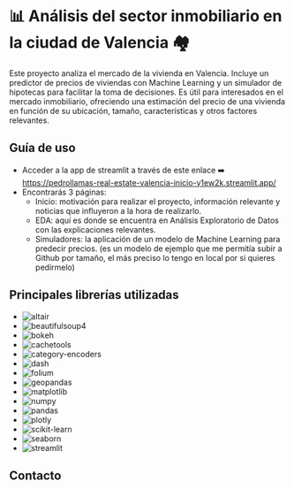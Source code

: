 # 📊 Análisis del sector inmobiliario en la ciudad de Valencia 🏘️

Este proyecto analiza el mercado de la vivienda en Valencia. Incluye un predictor de precios de viviendas con Machine Learning y un simulador de hipotecas para facilitar la toma de decisiones. Es útil para interesados en el mercado inmobiliario, ofreciendo una estimación del precio de una vivienda en función de su ubicación, tamaño, características y otros factores relevantes.

## Guía de uso
* Acceder a la app de streamlit a través de este enlace   ➡️    https://pedrollamas-real-estate-valencia-inicio-y1ew2k.streamlit.app/
* Encontrarás 3 páginas:
    * Inicio: motivación para realizar el proyecto, información relevante y noticias que influyeron a la hora de realizarlo.
    * EDA: aquí es donde se encuentra en Análisis Exploratorio de Datos con las explicaciones relevantes.
    * Simuladores: la aplicación de un modelo de Machine Learning para predecir precios. (es un modelo de ejemplo que me permitía subir a Github por tamaño, el más preciso lo tengo en local por si quieres pedírmelo)

## Principales librerías utilizadas
- ![altair](https://img.shields.io/badge/altair-%2300ADEF?style=for-the-badge&logo=altair&logoColor=white)
- ![beautifulsoup4](https://img.shields.io/badge/beautifulsoup4-%2300BDC7?style=for-the-badge&logo=beautifulsoup4&logoColor=white)
- ![bokeh](https://img.shields.io/badge/bokeh-%23F68E5F?style=for-the-badge&logo=bokeh&logoColor=white)
- ![cachetools](https://img.shields.io/badge/cachetools-%23FFD700?style=for-the-badge&logo=cachetools&logoColor=white)
- ![category-encoders](https://img.shields.io/badge/category--encoders-%23F37788?style=for-the-badge&logo=python&logoColor=white)
- ![dash](https://img.shields.io/badge/dash-%23000075?style=for-the-badge&logo=dash&logoColor=white)
- ![folium](https://img.shields.io/badge/folium-%23000075?style=for-the-badge&logo=folium&logoColor=white)
- ![geopandas](https://img.shields.io/badge/geopandas-%23FF3E00?style=for-the-badge&logo=geopandas&logoColor=white)
- ![matplotlib](https://img.shields.io/badge/matplotlib-%23FF3E00?style=for-the-badge&logo=matplotlib&logoColor=white)
- ![numpy](https://img.shields.io/badge/numpy-%23013243?style=for-the-badge&logo=numpy&logoColor=white)
- ![pandas](https://img.shields.io/badge/pandas-%23150458?style=for-the-badge&logo=pandas&logoColor=white)
- ![plotly](https://img.shields.io/badge/plotly-%233F4F75?style=for-the-badge&logo=plotly&logoColor=white)
- ![scikit-learn](https://img.shields.io/badge/scikit--learn-%23F7931E?style=for-the-badge&logo=scikit-learn&logoColor=white)
- ![seaborn](https://img.shields.io/badge/seaborn-%2328557B?style=for-the-badge&logo=seaborn&logoColor=white)
- ![streamlit](https://img.shields.io/badge/streamlit-%235869FF?style=for-the-badge&logo=streamlit&logoColor=white)

## Contacto

